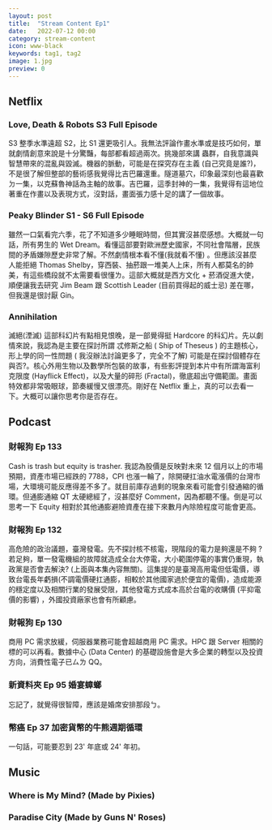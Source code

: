 ```yaml
---
layout: post
title:  "Stream Content Ep1"
date:   2022-07-12 00:00
category: stream-content
icon: www-black
keywords: tag1, tag2
image: 1.jpg
preview: 0
---
```

## Netflix

### Love, Death & Robots S3 Full Episode

S3 整季水準遠超 S2，比 S1 還更吸引人。我無法評論作畫水準或是技巧如何，單就劇情創意來說是十分驚豔，每部都看超過兩次。挑幾部來講
蟲群，自我意識與智慧帶來的混亂與毀滅。機器的脈動，可能是在探究存在主義 (自己究竟是誰?)，不是很了解但整部的藝術感我覺得比吉巴羅還重。隧道墓穴，印象最深刻也最喜歡ㄉ一集，以克蘇魯神話為主軸的故事。吉巴羅，這季封神的一集，我覺得有這地位著重在作畫以及表現方式，沒對話，畫面張力感十足的講了一個故事。

### Peaky Blinder S1 - S6 Full Episode

雖然一口氣看完六季，花了不知道多少睡眠時間，但其實沒甚麼感想。大概就一句話，所有男生的 Wet Dream。看懂這部要對歐洲歷史國家，不同社會階層，民族間的矛盾嫌隙歷史非常了解。不然劇情根本看不懂(我就看不懂) 。但應該沒甚麼人能拒絕 Thomas Shelby，穿西裝、抽菸跟一堆美人上床，所有人都莫名的帥美，有這些橋段就不太需要看很懂ㄌ。這部大概就是西方文化 + 菸酒促進大使，順便讓我去研究 Jim Beam 跟 Scottish Leader (目前買得起的威士忌) 差在哪，但我還是很討厭 Gin。

### Annihilation

滅絕(湮滅) 這部科幻片有點相見恨晚，是一部覺得挺 Hardcore 的科幻片。先以劇情來說，我認為是主要在探討所謂 忒修斯之船 ( Ship of Theseus ) 的主題核心，形上學的同一性問題 ( 我沒辦法討論更多了，完全不了解) 可能是在探討個體存在與否?。核心外用生物以及數學所包裝的故事，有些影評提到本片中有所謂海富利克限度 (Hayflick Effect)，以及大量的碎形 (Fractal)，徹底超出守備範圍。畫面特效都非常吸眼球，節奏緩慢又很漂亮。剛好在 Netflix 重上，真的可以去看一下。大概可以讓你思考你是否存在。

## Podcast

### 財報狗 Ep 133

Cash is trash but equity is trasher. 我認為股價是反映對未來 12 個月以上的市場預期，資產市場已經跌的 7788，CPI 也漲一輪了，除開硬扛油水電漲價的台灣市場，大環境可能反應得差不多了。就目前庫存過剩的現象來看可能會引發通縮的循環。但通膨通縮 QT 太硬總經了，沒甚麼好 Comment，因為都聽不懂。倒是可以思考一下 Equity 相對於其他通膨避險資產在接下來數月內除險程度可能會更高。

### 財報狗 Ep 132

高危險的政治議題，臺灣發電。先不探討核不核電，現階段的電力是夠還是不夠 ? 若足夠，單一發電機組的故障就造成全台大停電，大小範圍停電的事實仍重現，執政黨是否會去解決? (上面與本集內容無關)。這集提的是臺灣高用電但低電價，導致台電長年虧損(不調電價硬扛通膨，相較於其他國家過於便宜的電價)，造成能源的穩定度以及相關行業的發展受限，其他發電方式成本高於台電的收購價 (平抑電價的影響) ，外國投資廠家也會有所顧慮。

### 財報狗 Ep 130

商用 PC 需求放緩，伺服器業務可能會超越商用 PC 需求。HPC 跟 Server 相關的標的可以再看。數據中心 (Data Center) 的基礎設施會是大多企業的轉型以及投資方向，消費性電子已ㄙㄌ QQ。

### 新資料夾 Ep 95 婚宴蟑螂

忘記了，就覺得很智障，應該是婚席安排那段ㄅ。

### 幣癌 Ep 37 加密貨幣的牛熊週期循環

一句話，可能要忍到 23' 年底或 24' 年初。

## Music

### Where is My Mind? (Made by Pixies)

### Paradise City (Made by Guns N' Roses)
